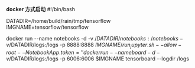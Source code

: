 <B>docker 方式启动</B>
#!/bin/bash

DATADIR=/home/build/rain/tmp/tensorflow
IMGNAME=tensorflow/tensorflow



docker run  --name notebooks -d -v /$DATADIR/notebooks:/notebooks -v /$DATADIR/logs:/logs -p 8888:8888 $IMGNAME /run_jupyter.sh --allow-root --NotebookApp.token=''
docker run  --name board -d -v /$DATADIR/logs:/logs -p 6006:6006 $IMGNAME tensorboard --logdir /logs

